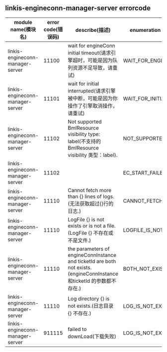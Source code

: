 ## linkis-engineconn-manager-server  errorcode

| module name(模块名) | error code(错误码)  | describe(描述) |enumeration name(枚举)| Exception Class(类名)|
| -------- | -------- | ----- |-----|-----|
|linkis-engineconn-manager-server |11100|wait for engineConn initial timeout(请求引擎超时，可能是因为队列资源不足导致，请重试)|WAIT_FOR_ENGINECONN|EngineconnServerErrorCodeSummary|
|linkis-engineconn-manager-server |11101|wait for initial interrupted(请求引擎被中断，可能是因为你操作了引擎取消操作，请重试)|WAIT_FOR_INITIAL|EngineconnServerErrorCodeSummary|
|linkis-engineconn-manager-server |11102|Not supported BmlResource visibility type: label(不支持的 BmlResource visibility 类型：label).|NOT_SUPPORTED_TYPE|EngineconnServerErrorCodeSummary|
|linkis-engineconn-manager-server |11102|  |EC_START_FAILED|EngineconnServerErrorCodeSummary|
|linkis-engineconn-manager-server |11110|Cannot fetch more than {} lines of logs.(无法获取超过{}行的日志.)|CANNOT_FETCH_MORE_THAN|EngineconnServerErrorCodeSummary|
|linkis-engineconn-manager-server |11110|LogFile {} is not exists or is not a file.(LogFile {} 不存在或不是文件.)|LOGFILE_IS_NOT_EXISTS|EngineconnServerErrorCodeSummary|
|linkis-engineconn-manager-server |11110|the parameters of engineConnInstance and ticketId are both not exists.(engineConnInstance 和ticketId 的参数都不存在.)|BOTH_NOT_EXISTS|EngineconnServerErrorCodeSummary|
|linkis-engineconn-manager-server |11110|Log directory {} is not exists.(日志目录 {} 不存在.)|LOG_IS_NOT_EXISTS|EngineconnServerErrorCodeSummary|
|linkis-engineconn-manager-server |911115|failed to downLoad(下载失败)|LOG_IS_NOT_EXISTS|EngineconnServerErrorCodeSummary|
